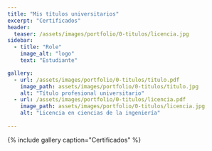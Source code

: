 ```yaml
---
title: "Mis títulos universitarios"
excerpt: "Certificados"
header:
  teaser: /assets/images/portfolio/0-titulos/licencia.jpg
sidebar:
  - title: "Role"    
    image_alt: "logo"
    text: "Estudiante"

gallery:
  - url: /assets/images/portfolio/0-titulos/titulo.pdf
    image_path: assets/images/portfolio/0-titulos/titulo.jpg
    alt: "Título profesional universitario"
  - url: /assets/images/portfolio/0-titulos/licencia.pdf
    image_path: assets/images/portfolio/0-titulos/licencia.jpg
    alt: "Licencia en ciencias de la ingeniería"
  
---
```


{% include gallery caption="Certificados" %}
